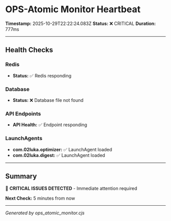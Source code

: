 # OPS-Atomic Monitor Heartbeat

**Timestamp:** 2025-10-29T22:22:24.083Z
**Status:** ❌ CRITICAL
**Duration:** 777ms

---

## Health Checks

### Redis

- **Status:** ✅ Redis responding

### Database

- **Status:** ❌ Database file not found

### API Endpoints

- **API Health:** ✅ Endpoint responding

### LaunchAgents

- **com.02luka.optimizer:** ✅ LaunchAgent loaded
- **com.02luka.digest:** ✅ LaunchAgent loaded

---

## Summary

🔴 **CRITICAL ISSUES DETECTED** - Immediate attention required

**Next Check:** 5 minutes from now

---

*Generated by ops_atomic_monitor.cjs*
